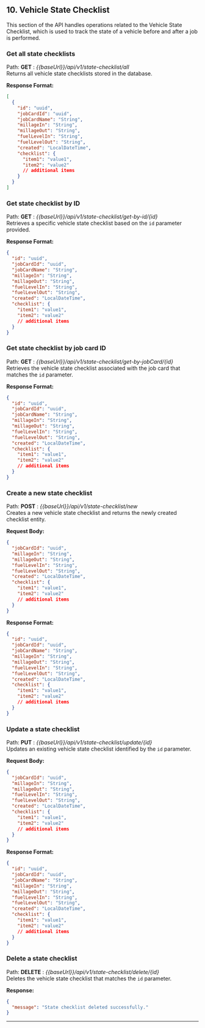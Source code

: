 ## 10. **Vehicle State Checklist**

This section of the API handles operations related to the Vehicle State Checklist, which is used to track the state of a vehicle before and after a job is performed.

### Get all state checklists

Path: **GET** : _{{baseUrl}}/api/v1/state-checklist/all_  
Returns all vehicle state checklists stored in the database.

**Response Format:**

```json lines
[
  {
    "id": "uuid",
    "jobCardId": "uuid",
    "jobCardName": "String",
    "millageIn": "String",
    "millageOut": "String",
    "fuelLevelIn": "String",
    "fuelLevelOut": "String",
    "created": "LocalDateTime",
    "checklist": {
      "item1": "value1",
      "item2": "value2"
      // additional items
    }
  }
]
```

### Get state checklist by ID

Path: **GET** : _{{baseUrl}}/api/v1/state-checklist/get-by-id/{id}_  
Retrieves a specific vehicle state checklist based on the `id` parameter provided.

**Response Format:**

```json lines
{
  "id": "uuid",
  "jobCardId": "uuid",
  "jobCardName": "String",
  "millageIn": "String",
  "millageOut": "String",
  "fuelLevelIn": "String",
  "fuelLevelOut": "String",
  "created": "LocalDateTime",
  "checklist": {
    "item1": "value1",
    "item2": "value2"
    // additional items
  }
}
```

### Get state checklist by job card ID

Path: **GET** : _{{baseUrl}}/api/v1/state-checklist/get-by-jobCard/{id}_  
Retrieves the vehicle state checklist associated with the job card that matches the `id` parameter.

**Response Format:**

```json lines
{
  "id": "uuid",
  "jobCardId": "uuid",
  "jobCardName": "String",
  "millageIn": "String",
  "millageOut": "String",
  "fuelLevelIn": "String",
  "fuelLevelOut": "String",
  "created": "LocalDateTime",
  "checklist": {
    "item1": "value1",
    "item2": "value2"
    // additional items
  }
}
```

### Create a new state checklist

Path: **POST** : _{{baseUrl}}/api/v1/state-checklist/new_  
Creates a new vehicle state checklist and returns the newly created checklist entity.

**Request Body:**

```json lines
{
  "jobCardId": "uuid",
  "millageIn": "String",
  "millageOut": "String",
  "fuelLevelIn": "String",
  "fuelLevelOut": "String",
  "created": "LocalDateTime",
  "checklist": {
    "item1": "value1",
    "item2": "value2"
    // additional items
  }
}
```

**Response Format:**

```json lines
{
  "id": "uuid",
  "jobCardId": "uuid",
  "jobCardName": "String",
  "millageIn": "String",
  "millageOut": "String",
  "fuelLevelIn": "String",
  "fuelLevelOut": "String",
  "created": "LocalDateTime",
  "checklist": {
    "item1": "value1",
    "item2": "value2"
    // additional items
  }
}
```

### Update a state checklist

Path: **PUT** : _{{baseUrl}}/api/v1/state-checklist/update/{id}_  
Updates an existing vehicle state checklist identified by the `id` parameter.

**Request Body:**

```json lines
{
  "jobCardId": "uuid",
  "millageIn": "String",
  "millageOut": "String",
  "fuelLevelIn": "String",
  "fuelLevelOut": "String",
  "created": "LocalDateTime",
  "checklist": {
    "item1": "value1",
    "item2": "value2"
    // additional items
  }
}
```

**Response Format:**

```json lines
{
  "id": "uuid",
  "jobCardId": "uuid",
  "jobCardName": "String",
  "millageIn": "String",
  "millageOut": "String",
  "fuelLevelIn": "String",
  "fuelLevelOut": "String",
  "created": "LocalDateTime",
  "checklist": {
    "item1": "value1",
    "item2": "value2"
    // additional items
  }
}
```

### Delete a state checklist

Path: **DELETE** : _{{baseUrl}}/api/v1/state-checklist/delete/{id}_  
Deletes the vehicle state checklist that matches the `id` parameter.

**Response:**

```json
{
  "message": "State checklist deleted successfully."
}
```

---